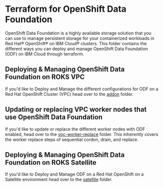 # Terraform for OpenShift Data Foundation

OpenShift Data Foundation is a highly available storage solution that you can use to manage persistent storage for your containerized workloads in Red Hat® OpenShift® on IBM Cloud® clusters. This folder contains the different ways you can deploy and manage OpenShift Data Foundation (ODF) on IBM Cloud through terraform.

## Deploying & Managing OpenShift Data Foundation on ROKS VPC

If you'd like to Deploy and Manage the different configurations for ODF on a Red Hat OpenShift Cluster (VPC) head over to the [addon](https://github.com/IBM-Cloud/terraform-provider-ibm/tree/master/examples/openshift-data-foundation/addon) folder.

## Updating or replacing VPC worker nodes that use OpenShift Data Foundation

If you'd like to update or replace the different worker nodes with ODF enabled, head over to the [vpc-worker-replace](https://github.com/IBM-Cloud/terraform-provider-ibm/tree/master/examples/openshift-data-foundation/vpc-worker-replace) folder. This inherently covers the worker replace steps of sequential cordon, drain, and replace.

## Deploying & Managing OpenShift Data Foundation on ROKS Satellite

If you'd like to Deploy and Manage ODF on a Red Hat OpenShift on a Satellite environment head over to the [satellite](https://github.com/IBM-Cloud/terraform-provider-ibm/tree/master/examples/openshift-data-foundation/satellite) folder.